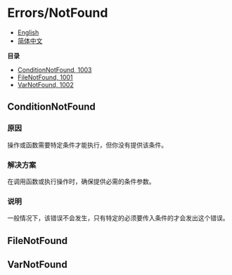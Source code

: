 # Errors/NotFound
- [English](README.md)
- [简体中文](README.zh-CN.md)

**目录**
- [ConditionNotFound, 1003](#conditionnotfound)
- [FileNotFound, 1001](#filenotfound)
- [VarNotFound, 1002](#varnotfound)

## ConditionNotFound
### 原因
操作或函数需要特定条件才能执行，但你没有提供该条件。

### 解决方案
在调用函数或执行操作时，确保提供必需的条件参数。

### 说明
一般情况下，该错误不会发生，只有特定的必须要传入条件的才会发出这个错误。

## FileNotFound

## VarNotFound


